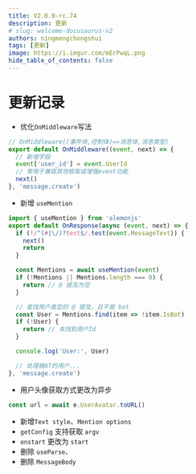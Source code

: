 ```yaml
---
title: V2.0.0-rc.74
description: 更新
# slug: welcome-docusaurus-v2
authors: ningmengchongshui
tags: [更新]
image: https://i.imgur.com/mErPwqL.png
hide_table_of_contents: false
---
```


# 更新记录

- 优化`OnMiddleware`写法

```ts title="src/middleware/**/*/mw.ts"
// OnMiddleware((事件体,控制体)=>消息体,消息类型)
export default OnMiddleware((event, next) => {
  // 新增字段
  event['user_id'] = event.UserId
  // 常用于兼容其他框架或增强event功能
  next()
}, 'message.create')
```

- 新增 `useMention`

```ts title="apps/**/*/res.ts"
import { useMention } from 'alemonjs'
export default OnResponse(async (event, next) => {
  if (!/^(#|\/)?test$/.test(event.MessageText)) {
    next()
    return
  }

  const Mentions = await useMention(event)
  if (!Mentions || Mentions.length === 0) {
    return // @ 提及为空
  }

  // 查找用户类型的 @ 提及，且不是 bot
  const User = Mentions.find(item => !item.IsBot)
  if (!User) {
    return // 未找到用户Id
  }

  console.log('User:', User)

  // 处理被AT的用户...
}, 'message.create')
```

- 用户头像获取方式更改为异步

```ts
const url = await e.UserAvatar.toURL()
```

- 新增`Text style`、`Mention options`
- `getConfig` 支持获取 `argv`
- `onstart` 更改为 `start`
- 删除 `useParse`、
- 删除 `MessageBody`
